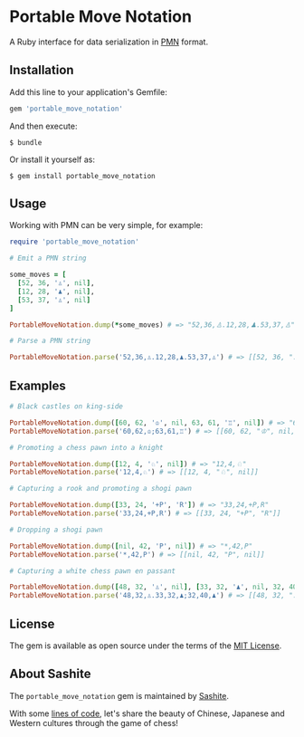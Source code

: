 # Portable Move Notation

A Ruby interface for data serialization in [PMN](https://developer.sashite.com/specs/portable-move-notation) format.

## Installation

Add this line to your application's Gemfile:

```ruby
gem 'portable_move_notation'
```

And then execute:

    $ bundle

Or install it yourself as:

    $ gem install portable_move_notation

## Usage

Working with PMN can be very simple, for example:

```ruby
require 'portable_move_notation'

# Emit a PMN string

some_moves = [
  [52, 36, '♙', nil],
  [12, 28, '♟', nil],
  [53, 37, '♙', nil]
]

PortableMoveNotation.dump(*some_moves) # => "52,36,♙.12,28,♟.53,37,♙"

# Parse a PMN string

PortableMoveNotation.parse('52,36,♙.12,28,♟.53,37,♙') # => [[52, 36, "♙", nil], [12, 28, "♟", nil], [53, 37, "♙", nil]]
```

## Examples

```ruby
# Black castles on king-side

PortableMoveNotation.dump([60, 62, '♔', nil, 63, 61, '♖', nil]) # => "60,62,♔;63,61,♖"
PortableMoveNotation.parse('60,62,♔;63,61,♖') # => [[60, 62, "♔", nil, 63, 61, "♖", nil]]

# Promoting a chess pawn into a knight

PortableMoveNotation.dump([12, 4, '♘', nil]) # => "12,4,♘"
PortableMoveNotation.parse('12,4,♘') # => [[12, 4, "♘", nil]]

# Capturing a rook and promoting a shogi pawn

PortableMoveNotation.dump([33, 24, '+P', 'R']) # => "33,24,+P,R"
PortableMoveNotation.parse('33,24,+P,R') # => [[33, 24, "+P", "R"]]

# Dropping a shogi pawn

PortableMoveNotation.dump([nil, 42, 'P', nil]) # => "*,42,P"
PortableMoveNotation.parse('*,42,P') # => [[nil, 42, "P", nil]]

# Capturing a white chess pawn en passant

PortableMoveNotation.dump([48, 32, '♙', nil], [33, 32, '♟', nil, 32, 40, '♟', nil]) # => "48,32,♙.33,32,♟;32,40,♟"
PortableMoveNotation.parse('48,32,♙.33,32,♟;32,40,♟') # => [[48, 32, "♙", nil], [33, 32, "♟", nil, 32, 40, "♟", nil]]
```

## License

The gem is available as open source under the terms of the [MIT License](https://opensource.org/licenses/MIT).

## About Sashite

The `portable_move_notation` gem is maintained by [Sashite](https://sashite.com/).

With some [lines of code](https://github.com/sashite/), let's share the beauty of Chinese, Japanese and Western cultures through the game of chess!
